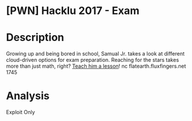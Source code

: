 # [PWN] Hacklu 2017 - Exam

# Description

Growing up and being bored in school, Samual Jr. takes a look at different cloud-driven options for exam preparation. Reaching for the stars takes more than just math, right? [Teach him a lesson](https://flatearth.fluxfingers.net/static/exam-327eaa2293629d8fe9588d9dde1025be.zip)!
nc flatearth.fluxfingers.net 1745

# Analysis

Exploit Only